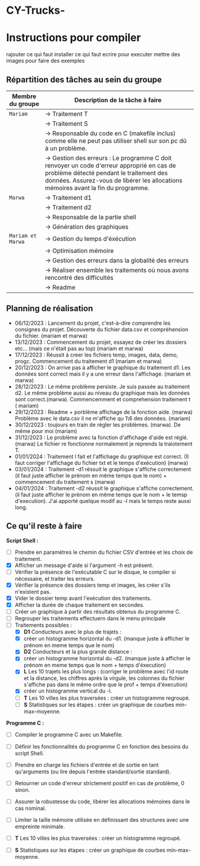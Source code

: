 # CY-Trucks-

# Instructions pour compiler


rajouter ce qui faut installer ce qui faut ecrire pour executer mettre des images pour faire des exemples 










## Répartition des tâches au sein du groupe

| Membre du groupe                                                | Description de la tâche à faire                  |
| ----------------------------------------------------            | ------------------------------------             |
| `Mariam`                                                        | -> Traitement T       
|                                                                 | -> Traitement S                                    
|                                                                 | -> Responsable du code en C (makefile inclus) comme elle ne peut pas utiliser shell sur  son pc dû à un problème.  
|                                                                 | -> Gestion des erreurs : Le programme C doit renvoyer un code d'erreur approprié en cas de problème détecté pendant le traitement des données. Assurez-vous de libérer les allocations mémoires avant la fin du programme.                     
| `Marwa`                                                         | -> Traitement d1
|                                                                 | -> Traitement d2
|                                                                 | -> Responsable de la partie shell 
|                                                                 | -> Génération des graphiques
| `Mariam et Marwa`                                               | -> Gestion du temps d'éxécution
|                                                                 | -> Optimisation mémoire
|                                                                 | -> Gestion des erreurs dans la globalité des erreurs
|                                                                 | -> Réaliser ensemble les traitements où nous avons rencontré des difficultés
|                                                                 | -> Readme


## Planning de réalisation 

* 06/12/2023 : Lancement du projet, c'est-à-dire comprendre les consignes du projet. Découverte du fichier data.csv et compréhension du fichier. (mariam et marwa)
* 13/12/2023 : Commencement du projet, essayez de créer les dossiers etc... (mais ce n'était pas au top) (mariam et marwa)
* 17/12/2023 : Réussit à creer les fichiers temp, images, data, demo, progc. Commencement du traitement d1 (mariam et marwa)
* 20/12/2023 : On arrive pas à afficher le graphique du traitement d1. Les données sont correct mais il y a une erreur dans l'affichage. (mariam et marwa)
* 28/12/2023 : Le même problème persiste. Je suis passée au traitement d2. Le même problème aussi au niveau du graphique mais les données sont correct.(marwa). Commencemment et comprehension traitement t ( mariam)
* 29/12/2023 : Readme + porblème affichage de la fonction aide. (marwa)    Problème avec le data.csv il ne m'affiche qu 1\6 des données. (mariam)
* 30/12/2023 : toujours en train de régler les problèmes. (marwa).  De même pour moi (mariam)
* 31/12/2023 : Le problème avec la fonction d'affichage d'aide est réglé. (marwa)    Le fichier re fonctionne normalement je reprends la traiotement T. 
* 01/01/2024 : Traitement l fait et l'affichage du graphique est correct. (Il faut corriger l'affichage du fichier txt et le temps d'exécution) (marwa)
* 03/01/2024 : Traitement -d1 réssuit le graphique s'affiche correctement (il faut juste afficher le prénom en même temps que le nom) + commencement du traitement s (marwa)
* 04/01/2024 : Traitement -d2 réussit le graphique s'affiche correctement. (il faut juste afficher le prénom en même temps que le nom + le temsp d'execution). J'ai apporté quelque modif au -l mais le temps reste aussi long.
## Ce qu'il reste à faire
**Script Shell :**
- [ ] Prendre en paramètres le chemin du fichier CSV d'entrée et les choix de traitement.
- [x] Afficher un message d'aide si l'argument -h est présent.
- [ ] Vérifier la présence de l'exécutable C sur le disque, le compiler si nécessaire, et traiter les erreurs.
- [x] Vérifier la présence des dossiers temp et images, les créer s'ils n'existent pas.
- [x] Vider le dossier temp avant l'exécution des traitements.
- [x] Afficher la durée de chaque traitement en secondes.
- [ ] Créer un graphique à partir des résultats obtenus du programme C.
- [ ] Regrouper les traitements effectuern dans le menu principale 
- [ ] Traitements possibles :
   - [x] **D1** Conducteurs avec le plus de trajets :
   - [x] créer un histogramme horizontal du -d1. (manque juste à afficher le prénom en meme temps que le nom)
   - [x] **D2** Conducteurs et la plus grande distance :
   - [x] créer un histogramme horizontal du -d2. (manque juste à afficher le prénom en meme temps que le nom + temps d'éxecution)
   - [x] **L** Les 10 trajets les plus longs : (corriger le problème avec l'id route et la distance, les chiffres après la virgule, les colonnes du fichier s'affiche pas dans le même ordre que le prof + temps d'éxecution)
   - [x] créer un histogramme vertical du -l.
   - [ ] **T** Les 10 villes les plus traversées : créer un histogramme regroupé.
   - [ ] **S** Statistiques sur les étapes : créer un graphique de courbes min-max-moyenne.

**Programme C :**
- [ ] Compiler le programme C avec un Makefile.
- [ ] Définir les fonctionnalités du programme C en fonction des besoins du script Shell.
- [ ] Prendre en charge les fichiers d'entrée et de sortie en tant qu'arguments (ou lire depuis l'entrée standard/sortie standard).
- [ ] Retourner un code d'erreur strictement positif en cas de problème, 0 sinon.
- [ ] Assurer la robustesse du code, libérer les allocations mémoires dans le cas nominal.
- [ ] Limiter la taille mémoire utilisée en définissant des structures avec une empreinte minimale.
- [ ] **T** Les 10 villes les plus traversées : créer un histogramme regroupé.
- [ ] **S** Statistiques sur les étapes : créer un graphique de courbes min-max-moyenne.


